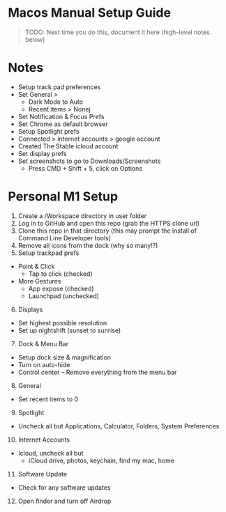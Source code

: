 # Macos Manual Setup Guide

> TODO: Next time you do this, document it here (high-level notes below)

# Notes

* Setup track pad preferences
* Set General > 
  * Dark Mode to Auto
  * Recent items > Nonej
* Set Notification & Focus Prefs
* Set Chrome as default browser
* Setup Spotlight prefs
* Connected > internet accounts > google account
* Created The Stable icloud account
* Set display prefs
* Set screenshots to go to Downloads/Screenshots
  * Press CMD + Shift + 5, click on Options


# Personal M1 Setup

1. Create a /Workspace directory in user folder
2. Log in to GitHub and open this repo (grab the HTTPS clone url)
3. Clone this repo in that directory (this may prompt the install of Command Line Developer tools)
4. Remove all icons from the dock (why so many!?)
5. Setup trackpad prefs
  - Point & Click
    - Tap to click (checked)
  - More Gestures
    - App expose (checked)
    - Launchpad (unchecked)
6. Displays
  - Set highest possible resolution
  - Set up nightshift (sunset to sunrise)
7. Dock & Menu Bar
  - Setup dock size & magnification
  - Turn on auto-hide
  - Control center – Remove everything from the menu bar
8. General
  - Set recent items to 0
9. Spotlight
  - Uncheck all but Applications, Calculator, Folders, System Preferences
10. Internet Accounts
  - Icloud, uncheck all but
    - iCloud drive, photos, keychain, find my mac, home
11. Software Update
  - Check for any software updates
12. Open finder and turn off Airdrop 
